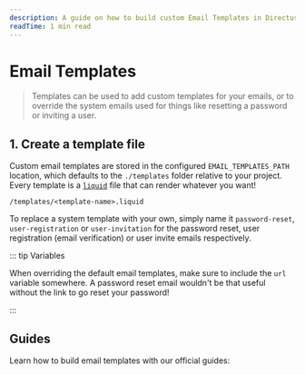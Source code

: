 ```yaml
---
description: A guide on how to build custom Email Templates in Directus.
readTime: 1 min read
---
```


# Email Templates

> Templates can be used to add custom templates for your emails, or to override the system emails used for things like
> resetting a password or inviting a user.

## 1. Create a template file

Custom email templates are stored in the configured `EMAIL_TEMPLATES_PATH` location, which defaults to the `./templates`
folder relative to your project. Every template is a [`liquid`](https://liquidjs.com) file that can render whatever you
want!

```
/templates/<template-name>.liquid
```

To replace a system template with your own, simply name it `password-reset`, `user-registration` or `user-invitation` for the password reset, user registration (email verification)
or user invite emails respectively.

::: tip Variables

When overriding the default email templates, make sure to include the `url` variable somewhere. A password reset email
wouldn't be that useful without the link to go reset your password!

:::

## Guides

Learn how to build email templates with our official guides:

<GuidesListExtensions type="Email Templates" />

<script setup>
import GuidesListExtensions from '@/components/guides/GuidesListExtensions.vue';
</script>
